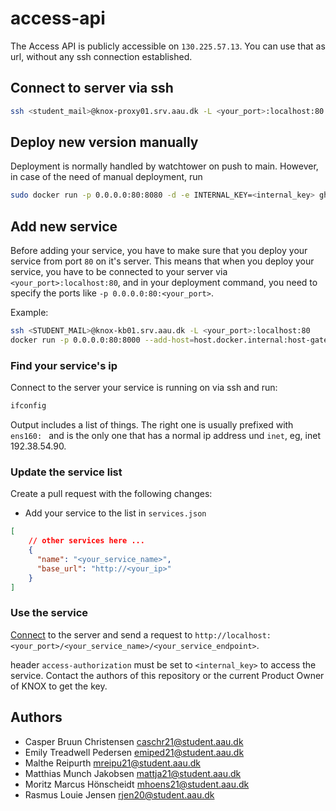 # access-api

The Access API is publicly accessible on `130.225.57.13`. You can use that as url, without any ssh connection established. 

## Connect to server via ssh

```bash
ssh <student_mail>@knox-proxy01.srv.aau.dk -L <your_port>:localhost:80
```

## Deploy new version manually

Deployment is normally handled by watchtower on push to main. However, in case of the need of manual deployment, run

```bash
sudo docker run -p 0.0.0.0:80:8080 -d -e INTERNAL_KEY=<internal_key> ghcr.io/knox-aau/access-api:main
```

## Add new service

Before adding your service, you have to make sure that you deploy your service from port `80` on it's server. This means that when you deploy your service, you have to be connected to your server via `<your_port>:localhost:80`, and in your deployment command, you need to specify the ports like `-p 0.0.0.0:80:<your_port>`.

Example:
```bash
ssh <STUDENT_MAIL>@knox-kb01.srv.aau.dk -L <your_port>:localhost:80
docker run -p 0.0.0.0:80:8000 --add-host=host.docker.internal:host-gateway -d ghcr.io/knox-aau/databaselayer_server:main
```

### Find your service's ip

Connect to the server your service is running on via ssh and run:

```bash
ifconfig
```

Output includes a list of things. The right one is usually prefixed with `ens160: ` and is the only one that has a normal ip address und `inet`, eg, inet 192.38.54.90.

### Update the service list

Create a pull request with the following changes:

- Add your service to the list in `services.json`

```json
[
    // other services here ...
    {
      "name": "<your_service_name>",
      "base_url": "http://<your_ip>"
    }
]
```

### Use the service

[Connect](#connect-to-server-via-ssh) to the server and send a request to `http://localhost:<your_port>/<your_service_name>/<your_service_endpoint>`.

header `access-authorization` must be set to `<internal_key>` to access the service. Contact the authors of this repository or the current Product Owner of KNOX to get the key.

## Authors

- Casper Bruun Christensen <caschr21@student.aau.dk>
- Emily Treadwell Pedersen <emiped21@student.aau.dk>
- Malthe Reipurth <mreipu21@student.aau.dk>
- Matthias Munch Jakobsen <mattja21@student.aau.dk>
- Moritz Marcus Hönscheidt <mhoens21@student.aau.dk>
- Rasmus Louie Jensen <rjen20@student.aau.dk>
